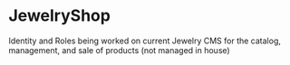 # JewelryShop

Identity and Roles being worked on current
Jewelry CMS for the catalog, management, and sale of products (not managed in house)
